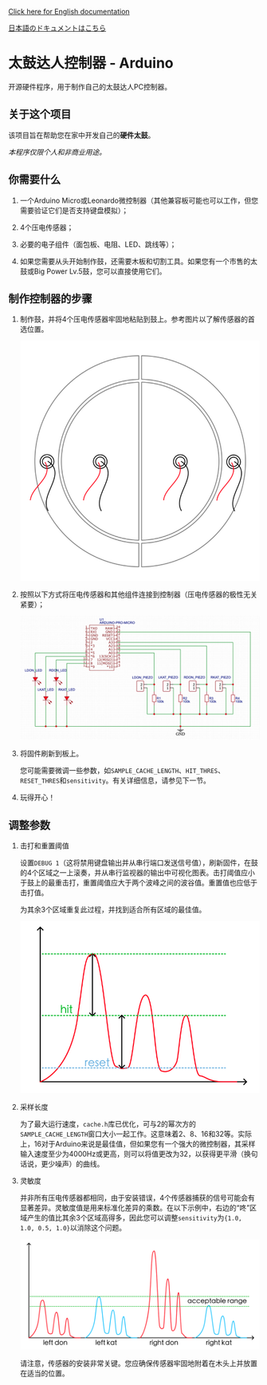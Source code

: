[Click here for English documentation](README.md)

[日本語のドキュメントはこちら](README_ja-JP.md)

# 太鼓达人控制器 - Arduino

开源硬件程序，用于制作自己的太鼓达人PC控制器。

## 关于这个项目

该项目旨在帮助您在家中开发自己的**硬件太鼓**。

*本程序仅限个人和非商业用途。*

## 你需要什么

1. 一个Arduino Micro或Leonardo微控制器（其他兼容板可能也可以工作，但您需要验证它们是否支持键盘模拟）；
   
2. 4个压电传感器；
   
3. 必要的电子组件（面包板、电阻、LED、跳线等）；
   
4. 如果您需要从头开始制作鼓，还需要木板和切割工具。如果您有一个市售的太鼓或Big Power Lv.5鼓，您可以直接使用它们。

## 制作控制器的步骤

1. 制作鼓，并将4个压电传感器牢固地粘贴到鼓上。参考图片以了解传感器的首选位置。
   
   ![控制器方案](./images/piezo_locations.png)

2. 按照以下方式将压电传感器和其他组件连接到控制器（压电传感器的极性无关紧要）；
   
   ![控制器方案](./images/scheme.png)

3. 将固件刷新到板上。
   
   您可能需要微调一些参数，如`SAMPLE_CACHE_LENGTH`、`HIT_THRES`、`RESET_THRES`和`sensitivity`。有关详细信息，请参见下一节。

4. 玩得开心！

## 调整参数

1. 击打和重置阈值
   
   设置`DEBUG 1`（这将禁用键盘输出并从串行端口发送信号值），刷新固件，在鼓的4个区域之一上滚奏，并从串行监视器的输出中可视化图表。击打阈值应小于鼓上的最重击打，重置阈值应大于两个波峰之间的波谷值。重置值也应低于击打值。
   
   为其余3个区域重复此过程，并找到适合所有区域的最佳值。

   ![控制器方案](./images/tune_hit_reset.png)

2. 采样长度
   
   为了最大运行速度，`cache.h`库已优化，可与2的幂次方的`SAMPLE_CACHE_LENGTH`窗口大小一起工作。这意味着2、8、16和32等。实际上，16对于Arduino来说是最佳值，但如果您有一个强大的微控制器，其采样输入速度至少为4000Hz或更高，则可以将值更改为32，以获得更平滑（换句话说，更少噪声）的曲线。

3. 灵敏度
   
   并非所有压电传感器都相同，由于安装错误，4个传感器捕获的信号可能会有显著差异。灵敏度值是用来标准化差异的乘数。在以下示例中，右边的“咚”区域产生的值比其余3个区域高得多，因此您可以调整`sensitivity`为`{1.0, 1.0, 0.5, 1.0}`以消除这个问题。

   ![控制器方案](./images/tune_sensitivities.png)

   请注意，传感器的安装非常关键。您应确保传感器牢固地附着在木头上并放置在适当的位置。
